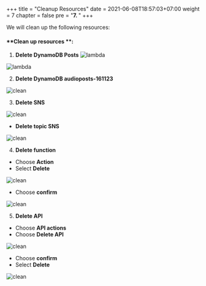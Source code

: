 +++
title = "Cleanup Resources"
date = 2021-06-08T18:57:03+07:00
weight = 7
chapter = false
pre = "<b>7. </b>"
+++

We will clean up the following resources:

#### **Clean up resources **:

1.  **Delete DynamoDB Posts**
  ![lambda](/images/4/4.1/4.1.png?width=90pc)

 ![lambda](/images/4/4.1/4.1.png?width=90pc)

2. **Delete DynamoDB audioposts-161123**

![clean](/images/7/delete_dynamodb.png?width=90pc)

3. **Delete SNS**

![clean](/images/7/7.3.png?width=90pc)

- **Delete topic SNS**

![clean](/images/7/7.4.png?width=90pc)

4. **Delete function**

- Choose **Action**
- Select **Delete**

![clean](/images/7/7.5.png?width=90pc)

- Choose **confirm**

![clean](/images/7/7.6.png?width=90pc)

5. **Delete API**

- Choose **API actions**
- Choose **Delete API**

![clean](/images/7/7.7.png?width=90pc)

- Choose **confirm**
- Select **Delete**

![clean](/images/7/7.8.png?width=90pc)